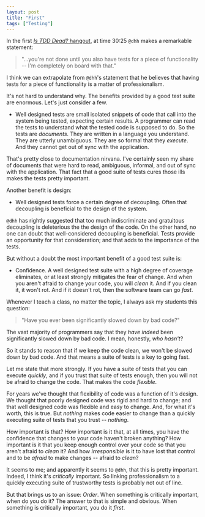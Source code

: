 ```yaml
---
layout: post
title: "First"
tags: ["Testing"]
---
```

In the first [_Is TDD Dead?_ hangout](https://www.youtube.com/watch?v=z9quxZsLcfo), at time 30:25 `@dhh` makes a remarkable statement:
>"...you're not done until you also have tests for a piece of functionality -- I'm completely on board with that."

I think we can extrapolate from `@dhh`'s statement that he believes that having tests for a piece of functionality is a matter of professionalism. 

It's not hard to understand why.  The benefits provided by a good test suite are enormous.  Let's just consider a few.

* Well designed tests are small isolated snippets of code that call into the system being tested, expecting certain results. A programmer can read the tests to understand what the tested code is supposed to do.  So the tests are _documents_.  They are written in a language you understand. They are utterly unambiguous.  They are so formal that they _execute_.  And they cannot get out of sync with the application.  

That's pretty close to documentation nirvana.  I've certainly seen my share of documents that were hard to read, ambiguous, informal, and out of sync with the application.  That fact that a good suite of tests cures those ills makes the tests pretty important.

Another benefit is design:

* Well designed tests force a certain degree of decoupling.  Often that decoupling is beneficial to the design of the system.  

`@dhh` has rightly suggested that too much indiscriminate and gratuitous decoupling is deleterious the the design of the code.  On the other hand, no one can doubt that well-considered decoupling is beneficial.  Tests provide an opportunity for that consideration; and that adds to the importance of the tests.

But without a doubt the most important benefit of a good test suite is:

* Confidence.  A well designed test suite with a high degree of coverage eliminates, or at least strongly mitigates the fear of change.  And when you aren't afraid to change your code, you will _clean_ it.  And if you clean it, it won't rot.  And if it doesn't rot, then the software team can go _fast_.

Whenever I teach a class, no matter the topic, I always ask my students this question: 
>"Have you ever been significantly slowed down by bad code?"

The vast majority of programmers say that they _have indeed_ been significantly slowed down by bad code.  I mean, honestly, _who hasn't_?  

So it stands to reason that if we keep the code clean, we won't be slowed down by bad code.  And that means a suite of tests is a key to going fast.

Let me state that more strongly.  If you have a suite of tests that you can execute _quickly_, and if you trust that suite of tests enough, then you will not be afraid to change the code.  That makes the code _flexible_.

For years we've thought that flexibility of code was a function of it's design.  We thought that poorly designed code was rigid and hard to change; and that well designed code was flexible and easy to change.  And, for what it's worth, this is true.  But _nothing_ makes code easier to change than a quickly executing suite of tests that you trust -- _nothing_.

How important is that?  How important is it that, at all times, you have the confidence that changes to your code haven't broken anything?  How important is it that you keep enough control over your code so that you aren't afraid to _clean_ it?  And how _irresponsible_ is it to have lost that control and to be _afraid_ to make changes -- afraid to _clean_?

It seems to me; and apparently it seems to `@dhh`, that this is pretty important.  Indeed, I think it's _critically_ important.  So linking professionalism to a quickly executing suite of trustworthy tests is probably not out of line.

But that brings us to an issue:  _Order_.  When something is critically important, when do you do it?  The answer to that is simple and obvious.  When something is critically important, you do it _first_.
